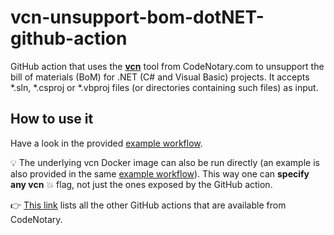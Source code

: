 # vcn-unsupport-bom-dotNET-github-action

GitHub action that uses the **[vcn](https://github.com/codenotary/vcn)** tool from CodeNotary.com to unsupport the bill of materials (BoM) for .NET (C# and Visual Basic) projects. It accepts *.sln, *.csproj or *.vbproj files (or directories containing such files) as input.

## How to use it

Have a look in the provided [example workflow](.github/workflows/example.yml).

:bulb: The underlying vcn Docker image can also be run directly (an example is also provided in the same [example workflow](.github/workflows/example.yml)). This way one can **specify any vcn** :boom: flag, not just the ones exposed by the GitHub action.

👉 [This link](https://github.com/marketplace?type=actions&query=publisher%3Acodenotary+) lists all the other GitHub actions that are available from CodeNotary.
